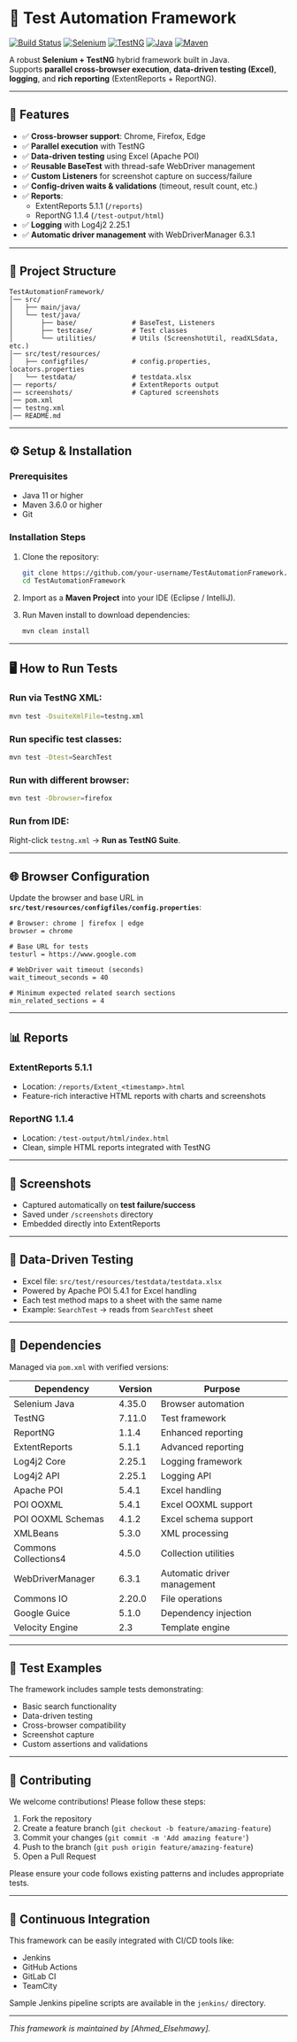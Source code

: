 # 🚀 Test Automation Framework

[![Build Status](https://img.shields.io/badge/build-passing-brightgreen)](https://github.com/your-username/TestAutomationFramework)
[![Selenium](https://img.shields.io/badge/selenium-4.35.0-orange)](https://selenium.dev)
[![TestNG](https://img.shields.io/badge/testng-7.11.0-red)](https://testng.org)
[![Java](https://img.shields.io/badge/java-11%2B-blue)](https://java.com)
[![Maven](https://img.shields.io/badge/maven-3.6.0%2B-blue)](https://maven.apache.org)

A robust **Selenium + TestNG** hybrid framework built in Java.  
Supports **parallel cross-browser execution**, **data-driven testing (Excel)**, **logging**, and **rich reporting** (ExtentReports + ReportNG).

---

## 📌 Features

- ✅ **Cross-browser support**: Chrome, Firefox, Edge  
- ✅ **Parallel execution** with TestNG  
- ✅ **Data-driven testing** using Excel (Apache POI)  
- ✅ **Reusable BaseTest** with thread-safe WebDriver management  
- ✅ **Custom Listeners** for screenshot capture on success/failure  
- ✅ **Config-driven waits & validations** (timeout, result count, etc.)  
- ✅ **Reports**:  
  - ExtentReports 5.1.1 (`/reports`)  
  - ReportNG 1.1.4 (`/test-output/html`)  
- ✅ **Logging** with Log4j2 2.25.1
- ✅ **Automatic driver management** with WebDriverManager 6.3.1

---

## 📂 Project Structure

```
TestAutomationFramework/
│── src/
│   ├── main/java/
│   └── test/java/
│       ├── base/              # BaseTest, Listeners
│       ├── testcase/          # Test classes
│       └── utilities/         # Utils (ScreenshotUtil, readXLSdata, etc.)
│── src/test/resources/
│   ├── configfiles/           # config.properties, locators.properties
│   └── testdata/              # testdata.xlsx
│── reports/                   # ExtentReports output
│── screenshots/               # Captured screenshots
│── pom.xml
│── testng.xml
│── README.md
```

---

## ⚙️ Setup & Installation

### Prerequisites
- Java 11 or higher
- Maven 3.6.0 or higher
- Git

### Installation Steps
1. Clone the repository:
   ```bash
   git clone https://github.com/your-username/TestAutomationFramework.git
   cd TestAutomationFramework
   ```

2. Import as a **Maven Project** into your IDE (Eclipse / IntelliJ).

3. Run Maven install to download dependencies:
   ```bash
   mvn clean install
   ```

---

## 🖥️ How to Run Tests

### Run via TestNG XML:
```bash
mvn test -DsuiteXmlFile=testng.xml
```

### Run specific test classes:
```bash
mvn test -Dtest=SearchTest
```

### Run with different browser:
```bash
mvn test -Dbrowser=firefox
```

### Run from IDE:
Right-click `testng.xml` → **Run as TestNG Suite**.

---

## 🌐 Browser Configuration

Update the browser and base URL in **`src/test/resources/configfiles/config.properties`**:

```properties
# Browser: chrome | firefox | edge
browser = chrome

# Base URL for tests
testurl = https://www.google.com

# WebDriver wait timeout (seconds)
wait_timeout_seconds = 40

# Minimum expected related search sections
min_related_sections = 4
```

---

## 📊 Reports

### ExtentReports 5.1.1
- Location: `/reports/Extent_<timestamp>.html`
- Feature-rich interactive HTML reports with charts and screenshots

### ReportNG 1.1.4
- Location: `/test-output/html/index.html`
- Clean, simple HTML reports integrated with TestNG

---

## 📸 Screenshots

- Captured automatically on **test failure/success**
- Saved under `/screenshots` directory
- Embedded directly into ExtentReports

---

## 📗 Data-Driven Testing

- Excel file: `src/test/resources/testdata/testdata.xlsx`
- Powered by Apache POI 5.4.1 for Excel handling
- Each test method maps to a sheet with the same name
- Example: `SearchTest` → reads from `SearchTest` sheet

---

## 🔧 Dependencies

Managed via `pom.xml` with verified versions:

| Dependency | Version | Purpose |
|------------|---------|---------|
| Selenium Java | 4.35.0 | Browser automation |
| TestNG | 7.11.0 | Test framework |
| ReportNG | 1.1.4 | Enhanced reporting |
| ExtentReports | 5.1.1 | Advanced reporting |
| Log4j2 Core | 2.25.1 | Logging framework |
| Log4j2 API | 2.25.1 | Logging API |
| Apache POI | 5.4.1 | Excel handling |
| POI OOXML | 5.4.1 | Excel OOXML support |
| POI OOXML Schemas | 4.1.2 | Excel schema support |
| XMLBeans | 5.3.0 | XML processing |
| Commons Collections4 | 4.5.0 | Collection utilities |
| WebDriverManager | 6.3.1 | Automatic driver management |
| Commons IO | 2.20.0 | File operations |
| Google Guice | 5.1.0 | Dependency injection |
| Velocity Engine | 2.3 | Template engine |

---

## 🧪 Test Examples

The framework includes sample tests demonstrating:
- Basic search functionality
- Data-driven testing
- Cross-browser compatibility
- Screenshot capture
- Custom assertions and validations

---

## 🤝 Contributing

We welcome contributions! Please follow these steps:

1. Fork the repository
2. Create a feature branch (`git checkout -b feature/amazing-feature`)
3. Commit your changes (`git commit -m 'Add amazing feature'`)
4. Push to the branch (`git push origin feature/amazing-feature`)
5. Open a Pull Request

Please ensure your code follows existing patterns and includes appropriate tests.

---

## 🔄 Continuous Integration

This framework can be easily integrated with CI/CD tools like:
- Jenkins
- GitHub Actions
- GitLab CI
- TeamCity

Sample Jenkins pipeline scripts are available in the `jenkins/` directory.

---

*This framework is maintained by [Ahmed_Elsehmawy].*
